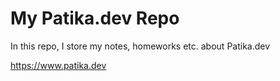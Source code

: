 # My Patika.dev Repo

In this repo, I store my notes, homeworks etc. about Patika.dev

https://www.patika.dev
